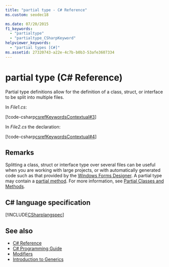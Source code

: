 ```yaml
---
title: "partial type - C# Reference"
ms.custom: seodec18

ms.date: 07/20/2015
f1_keywords: 
  - "partialtype"
  - "partialtype_CSharpKeyword"
helpviewer_keywords: 
  - "partial types [C#]"
ms.assetid: 27320743-a22e-4c7b-b0b3-53afe3607334
---
```

# partial type (C# Reference)

Partial type definitions allow for the definition of a class, struct, or interface to be split into multiple files.

In *File1.cs*:

[!code-csharp[csrefKeywordsContextual#3](~/samples/snippets/csharp/VS_Snippets_VBCSharp/csrefKeywordsContextual/CS/csrefKeywordsContextual.cs#3)]  

In *File2.cs* the declaration:

[!code-csharp[csrefKeywordsContextual#4](~/samples/snippets/csharp/VS_Snippets_VBCSharp/csrefKeywordsContextual/CS/csrefKeywordsContextual.cs#4)]  

## Remarks

Splitting a class, struct or interface type over several files can be useful when you are working with large projects, or with automatically generated code such as that provided by the [Windows Forms Designer](../../../framework/winforms/controls/developing-windows-forms-controls-at-design-time.md). A partial type may contain a [partial method](partial-method.md). For more information, see [Partial Classes and Methods](../../programming-guide/classes-and-structs/partial-classes-and-methods.md).

## C# language specification

[!INCLUDE[CSharplangspec](~/includes/csharplangspec-md.md)]

## See also

- [C# Reference](../index.md)
- [C# Programming Guide](../../programming-guide/index.md)
- [Modifiers](/dotnet/csharp/language-reference/keywords)
- [Introduction to Generics](../../programming-guide/generics/index.md)
